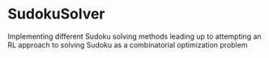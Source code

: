 # SudokuSolver
Implementing different Sudoku solving methods leading up to attempting an RL approach to solving Sudoku as a combinatorial optimization problem
